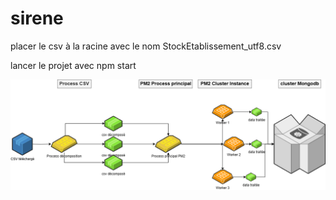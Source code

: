 # sirene

placer le csv à la racine avec le nom StockEtablissement_utf8.csv

lancer le projet avec npm start


![alt text](https://github.com/c-lart/sirene/blob/main/topographie.png)
